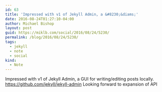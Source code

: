 ```yaml
---
id: 63
title: 'Impressed with v1 of Jekyll Admin, a &#8230;&diams;'
date: 2016-08-24T01:27:10-04:00
author: Michael Bishop
layout: post
guid: https://miklb.com/social/2016/08/24/5230/
permalink: /blog/2016/08/24/5230/
tags:
  - jekyll
  - note
  - social
kind:
  - Note
---
```

<p>Impressed with v1 of Jekyll Admin, a GUI for writing/editing posts locally. <a href="https://github.com/jekyll/jekyll-admin">https://github.com/jekyll/jekyll-admin</a> Looking forward to expansion of API</p>